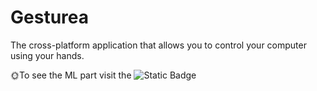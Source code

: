 # Gesturea

The cross-platform application that allows you to control your computer using your hands.

🌞To see the ML part visit the ![Static Badge](https://img.shields.io/badge/GestureaML--purple?style=for-the-badge&logo=GitHub&link=https%3A%2F%2Fgithub.com%2Ffrznfrgg%2Fml-for-Gesturea)


